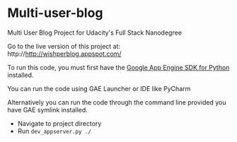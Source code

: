 # Multi-user-blog
Multi User Blog Project for Udacity's Full Stack Nanodegree

Go to the live version of this project at: http://http://wishperblog.appspot.com/

To run this code, you must first have the [Google App Engine SDK for Python](https://cloud.google.com/appengine/downloads) installed.

You can run the code using GAE Launcher or IDE like PyCharm
  
Alternatively you can run the code through the command line
provided you have GAE symlink installed.
  - Navigate to project directory
  - Run `dev_appserver.py ./`

